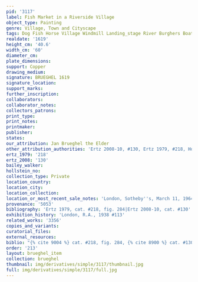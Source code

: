 ```yaml
---
pid: '3117'
label: Fish Market in a Riverside Village
object_type: Painting
genre: Village, Town and Cityscape
tags: Dog Fish Horse Village Windmill Landing_stage River Burghers Boat Wagon
realdate: '1619'
height_cm: '40.6'
width_cm: '60'
diameter_cm: 
plate_dimensions: 
support: Copper
drawing_medium: 
signature: BRUEGHEL 1619
signature_location: 
support_marks: 
further_inscription: 
collaborators: 
collaborator_notes: 
collectors_patrons: 
print_type: 
print_notes: 
printmaker: 
publisher: 
states: 
our_attribution: Jan Brueghel the Elder
other_attribution_authorities: 'Ertz 2008-10, #130, Ertz 1979, #218, Honig database'
ertz_1979: '218'
ertz_2008: '130'
bailey_walker: 
hollstein_no: 
collection_type: Private
location_country: 
location_city: 
location_collection: 
location_or_most_recent_sale_notes: 'London, Sotheby''s, March 11, 1964, inv. #10'
provenance: '5053'
bibliography: 'Ertz 1979, cat. #218, fig. 284|Ertz 2008-10, cat. #130'
exhibition_history: 'London, R.A., 1938 #113'
related_works: '3356'
copies_and_variants: 
curatorial_files: 
external_resources: 
biblio: "{% cite 9004 %} cat. #218, fig. 284, {% cite 8900 %} cat. #130"
order: '213'
layout: brueghel_item
collection: brueghel
thumbnail: img/derivatives/simple/3117/thumbnail.jpg
full: img/derivatives/simple/3117/full.jpg
---
```

